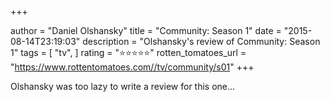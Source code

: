 +++

author = "Daniel Olshansky"
title = "Community: Season 1"
date = "2015-08-14T23:19:03"
description = "Olshansky's review of Community: Season 1"
tags = [
    "tv",
]
rating = "⭐⭐⭐⭐⭐"
rotten_tomatoes_url = "https://www.rottentomatoes.com//tv/community/s01"
+++

Olshansky was too lazy to write a review for this one...

